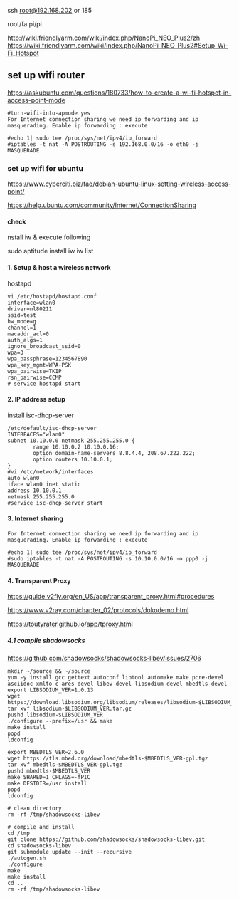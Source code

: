 ssh root@192.168.202 or 185

root/fa pi/pi

http://wiki.friendlyarm.com/wiki/index.php/NanoPi_NEO_Plus2/zh
https://wiki.friendlyarm.com/wiki/index.php/NanoPi_NEO_Plus2#Setup_Wi-Fi_Hotspot

## set up wifi router
https://askubuntu.com/questions/180733/how-to-create-a-wi-fi-hotspot-in-access-point-mode
```
#turn-wifi-into-apmode yes
For Internet connection sharing we need ip forwarding and ip masquerading. Enable ip forwarding : execute

#echo 1| sudo tee /proc/sys/net/ipv4/ip_forward
#iptables -t nat -A POSTROUTING -s 192.168.0.0/16 -o eth0 -j MASQUERADE
```
### set up wifi for ubuntu
https://www.cyberciti.biz/faq/debian-ubuntu-linux-setting-wireless-access-point/

https://help.ubuntu.com/community/Internet/ConnectionSharing
#### check 
nstall iw & execute following

sudo aptitude install iw
iw list

#### 1. Setup & host a wireless network
hostapd
```
vi /etc/hostapd/hostapd.conf
interface=wlan0
driver=nl80211
ssid=test
hw_mode=g
channel=1
macaddr_acl=0
auth_algs=1
ignore_broadcast_ssid=0
wpa=3
wpa_passphrase=1234567890
wpa_key_mgmt=WPA-PSK
wpa_pairwise=TKIP
rsn_pairwise=CCMP
# service hostapd start
```
#### 2. IP address setup
install isc-dhcp-server
```
/etc/default/isc-dhcp-server
INTERFACES="wlan0"
subnet 10.10.0.0 netmask 255.255.255.0 {
        range 10.10.0.2 10.10.0.16;
        option domain-name-servers 8.8.4.4, 208.67.222.222;
        option routers 10.10.0.1;
}
#vi /etc/network/interfaces
auto wlan0
iface wlan0 inet static
address 10.10.0.1
netmask 255.255.255.0
#service isc-dhcp-server start
```
#### 3. Internet sharing
```
For Internet connection sharing we need ip forwarding and ip masquerading. Enable ip forwarding : execute

#echo 1| sudo tee /proc/sys/net/ipv4/ip_forward
#sudo iptables -t nat -A POSTROUTING -s 10.10.0.0/16 -o ppp0 -j MASQUERADE
```
#### 4. Transparent Proxy
https://guide.v2fly.org/en_US/app/transparent_proxy.html#procedures

https://www.v2ray.com/chapter_02/protocols/dokodemo.html

https://toutyrater.github.io/app/tproxy.html

##### 4.1 compile shadowsocks

https://github.com/shadowsocks/shadowsocks-libev/issues/2706
```
mkdir ~/source && ~/source
yum -y install gcc gettext autoconf libtool automake make pcre-devel asciidoc xmlto c-ares-devel libev-devel libsodium-devel mbedtls-devel
export LIBSODIUM_VER=1.0.13
wget https://download.libsodium.org/libsodium/releases/libsodium-$LIBSODIUM_VER.tar.gz
tar xvf libsodium-$LIBSODIUM_VER.tar.gz
pushd libsodium-$LIBSODIUM_VER
./configure --prefix=/usr && make
make install
popd
ldconfig

export MBEDTLS_VER=2.6.0
wget https://tls.mbed.org/download/mbedtls-$MBEDTLS_VER-gpl.tgz
tar xvf mbedtls-$MBEDTLS_VER-gpl.tgz
pushd mbedtls-$MBEDTLS_VER
make SHARED=1 CFLAGS=-fPIC
make DESTDIR=/usr install
popd
ldconfig

# clean directory
rm -rf /tmp/shadowsocks-libev

# compile and install
cd /tmp
git clone https://github.com/shadowsocks/shadowsocks-libev.git
cd shadowsocks-libev
git submodule update --init --recursive
./autogen.sh
./configure
make
make install
cd ..
rm -rf /tmp/shadowsocks-libev
```
